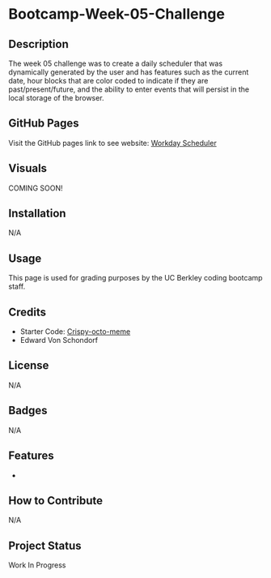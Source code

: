 # Bootcamp-Week-05-Challenge

## Description

The week 05 challenge was to create a daily scheduler that was dynamically generated by the user and has features such as the current date, hour blocks that are color coded to indicate if they are past/present/future, and the ability to enter events that will persist in the local storage of the browser.

## GitHub Pages

Visit the GitHub pages link to see website: [Workday Scheduler](https://torvec.github.io/challenge_5_Workday_Scheduler/)

## Visuals

COMING SOON!

## Installation

N/A

## Usage

This page is used for grading purposes by the UC Berkley coding bootcamp staff.

## Credits

- Starter Code: [Crispy-octo-meme](https://github.com/coding-boot-camp/crispy-octo-meme)
- Edward Von Schondorf

## License

N/A

## Badges

N/A

## Features

- 

## How to Contribute

N/A

## Project Status

Work In Progress